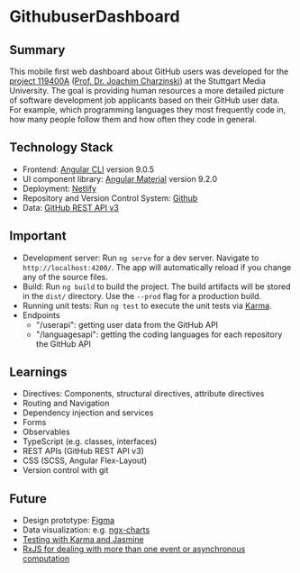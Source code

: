 # GithubuserDashboard

## Summary
This mobile first web dashboard about GitHub users was developed for the [project 119400A](https://www.hdm-stuttgart.de/vorlesung_detail?vorlid=5212594) ([Prof. Dr. Joachim Charzinski](https://www.hdm-stuttgart.de/person_view_kuerzel?kuerzel=charzinski)) at the Stuttgart Media University.
The goal is providing human resources a more detailed picture of software development job applicants based on their GitHub user data. 
For example, which programming languages they most frequently code in, how many people follow them and how often they code in general. 


## Technology Stack
* Frontend: [Angular CLI](https://github.com/angular/angular-cli) version 9.0.5
* UI component library: [Angular Material](https://material.angular.io/) version 9.2.0
* Deployment: [Netlify](https://netlify.com/)
* Repository and Version Control System: [Github](http://github.com/)
* Data: [GitHub REST API v3]()

## Important
* Development server: Run `ng serve` for a dev server. Navigate to `http://localhost:4200/`. The app will automatically reload if you change any of the source files.
* Build: Run `ng build` to build the project. The build artifacts will be stored in the `dist/` directory. Use the `--prod` flag for a production build.
* Running unit tests: Run `ng test` to execute the unit tests via [Karma](https://karma-runner.github.io).
* Endpoints
   * "/userapi": getting user data from the GitHub API
   * "/languagesapi": getting the coding languages for each repository the GitHub API

## Learnings
* Directives: Components, structural directives, attribute directives
* Routing and Navigation
* Dependency injection and services
* Forms
* Observables
* TypeScript (e.g. classes, interfaces)
* REST APIs (GitHub REST API v3)
* CSS (SCSS, Angular Flex-Layout)
* Version control with git

## Future
* Design prototype: [Figma](https://www.figma.com/)
* Data visualization: e.g. [ngx-charts](https://github.com/swimlane/ngx-charts)
* [Testing with Karma and Jasmine](https://angular.io/guide/testing)
* [RxJS for dealing with more than one event or asynchronous computation](https://angular.io/guide/rx-library)
